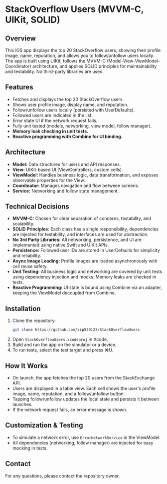 # StackOverflow Users (MVVM-C, UIKit, SOLID)

## Overview
This iOS app displays the top 20 StackOverflow users, showing their profile image, name, reputation, and allows you to follow/unfollow users locally. The app is built using UIKit, follows the MVVM-C (Model-View-ViewModel-Coordinator) architecture, and applies SOLID principles for maintainability and testability. No third-party libraries are used.

## Features
- Fetches and displays the top 20 StackOverflow users.
- Shows user profile image, display name, and reputation.
- Follow/unfollow users locally (persisted with UserDefaults).
- Followed users are indicated in the list.
- Error state UI if the network request fails.
- Fully unit tested (models, networking, view model, follow manager).
- **Memory leak checking in unit tests.**
- **Reactive programming with Combine for UI binding.**

## Architecture
- **Model:** Data structures for users and API responses.
- **View:** UIKit-based UI (ViewControllers, custom cells).
- **ViewModel:** Handles business logic, data transformation, and exposes observable properties for the View.
- **Coordinator:** Manages navigation and flow between screens.
- **Service:** Networking and follow state management.

## Technical Decisions
- **MVVM-C:** Chosen for clear separation of concerns, testability, and scalability.
- **SOLID Principles:** Each class has a single responsibility, dependencies are injected for testability, and interfaces are used for abstraction.
- **No 3rd Party Libraries:** All networking, persistence, and UI are implemented using native Swift and UIKit APIs.
- **Persistence:** Followed user IDs are stored in UserDefaults for simplicity and reliability.
- **Async Image Loading:** Profile images are loaded asynchronously with cell reuse safety.
- **Unit Testing:** All business logic and networking are covered by unit tests using dependency injection and mocks. Memory leaks are checked in tests.
- **Reactive Programming:** UI state is bound using Combine via an adapter, keeping the ViewModel decoupled from Combine.

## Installation
1. Clone the repository:
   ```sh
   git clone https://github.com/zip520123/StackOverflowUsers
   ```
2. Open `StackOverflowUsers.xcodeproj` in Xcode.
3. Build and run the app on the simulator or a device.
4. To run tests, select the test target and press ⌘U.

## How It Works
- On launch, the app fetches the top 20 users from the StackExchange API.
- Users are displayed in a table view. Each cell shows the user's profile image, name, reputation, and a follow/unfollow button.
- Tapping follow/unfollow updates the local state and persists it between launches.
- If the network request fails, an error message is shown.

## Customization & Testing
- To simulate a network error, use `ErrorNetworkService` in the ViewModel.
- All dependencies (networking, follow manager) are injected for easy mocking in tests.

## Contact
For any questions, please contact the repository owner.
